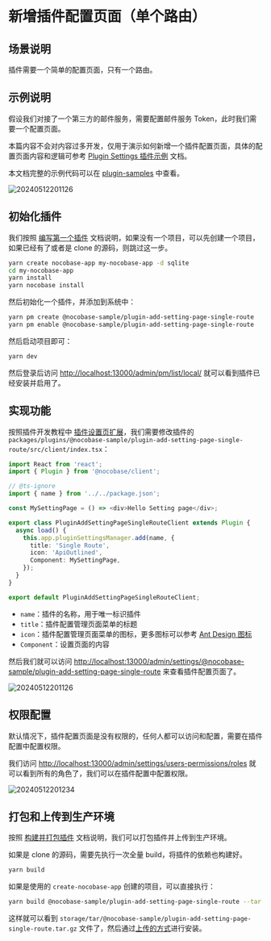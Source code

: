 # 新增插件配置页面（单个路由）

## 场景说明

插件需要一个简单的配置页面，只有一个路由。

## 示例说明

假设我们对接了一个第三方的邮件服务，需要配置邮件服务 Token，此时我们需要一个配置页面。

本篇内容不会对内容过多开发，仅用于演示如何新增一个插件配置页面，具体的配置页面内容和逻辑可参考 [Plugin Settings 插件示例](/plugin-samples/plugin-settings) 文档。

本文档完整的示例代码可以在 [plugin-samples](https://github.com/nocobase/plugin-samples/tree/main/packages/plugins/%40nocobase-sample/plugin-add-setting-page-single-route) 中查看。

![20240512201126](https://static-docs.nocobase.com/20240512201126.png)

## 初始化插件

我们按照 [编写第一个插件](/development/your-fisrt-plugin) 文档说明，如果没有一个项目，可以先创建一个项目，如果已经有了或者是 clone 的源码，则跳过这一步。

```bash
yarn create nocobase-app my-nocobase-app -d sqlite
cd my-nocobase-app
yarn install
yarn nocobase install
```

然后初始化一个插件，并添加到系统中：

```bash
yarn pm create @nocobase-sample/plugin-add-setting-page-single-route
yarn pm enable @nocobase-sample/plugin-add-setting-page-single-route
```

然后启动项目即可：

```bash
yarn dev
```

然后登录后访问 [http://localhost:13000/admin/pm/list/local/](http://localhost:13000/admin/pm/list/local/) 就可以看到插件已经安装并启用了。

## 实现功能

按照插件开发教程中 [插件设置页扩展](/development/client/router#插件设置页扩展)，我们需要修改插件的 `packages/plugins/@nocobase-sample/plugin-add-setting-page-single-route/src/client/index.tsx`：

```ts
import React from 'react';
import { Plugin } from '@nocobase/client';

// @ts-ignore
import { name } from '../../package.json';

const MySettingPage = () => <div>Hello Setting page</div>;

export class PluginAddSettingPageSingleRouteClient extends Plugin {
  async load() {
    this.app.pluginSettingsManager.add(name, {
      title: 'Single Route',
      icon: 'ApiOutlined',
      Component: MySettingPage,
    });
  }
}

export default PluginAddSettingPageSingleRouteClient;
```

- `name`：插件的名称，用于唯一标识插件
- `title`：插件配置管理页面菜单的标题
- `icon`：插件配置管理页面菜单的图标，更多图标可以参考 [Ant Design 图标](https://ant.design/components/icon/)
- `Component`：设置页面的内容

然后我们就可以访问 [http://localhost:13000/admin/settings/@nocobase-sample/plugin-add-setting-page-single-route](http://localhost:13000/admin/settings/@nocobase-sample/plugin-add-setting-page-single-route) 来查看插件配置页面了。

![20240512201126](https://static-docs.nocobase.com/20240512201126.png)

## 权限配置

默认情况下，插件配置页面是没有权限的，任何人都可以访问和配置，需要在插件配置中配置权限。

我们访问 [http://localhost:13000/admin/settings/users-permissions/roles](http://localhost:13000/admin/settings/users-permissions/roles) 就可以看到所有的角色了，我们可以在插件配置中配置权限。

![20240512201234](https://static-docs.nocobase.com/20240512201234.png)

## 打包和上传到生产环境

按照 [构建并打包插件](/development/your-fisrt-plugin#构建并打包插件) 文档说明，我们可以打包插件并上传到生产环境。

如果是 clone 的源码，需要先执行一次全量 build，将插件的依赖也构建好。

```bash
yarn build
```

如果是使用的 `create-nocobase-app` 创建的项目，可以直接执行：

```bash
yarn build @nocobase-sample/plugin-add-setting-page-single-route --tar
```

这样就可以看到 `storage/tar/@nocobase-sample/plugin-add-setting-page-single-route.tar.gz` 文件了，然后通过[上传的方式](/welcome/getting-started/plugin)进行安装。
